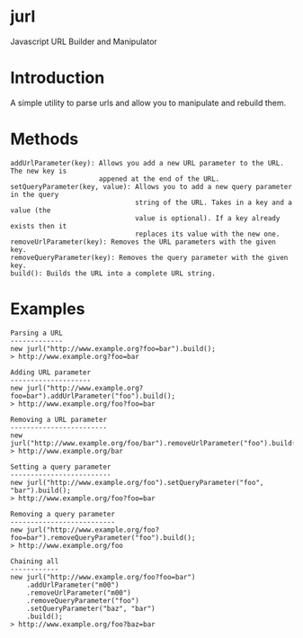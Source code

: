 jurl
====

Javascript URL Builder and Manipulator

Introduction
============
A simple utility to parse urls and allow you to manipulate and rebuild them.

Methods
=======
	addUrlParameter(key): Allows you add a new URL parameter to the URL. The new key is 	
						  appened at the end of the URL.
	setQueryParameter(key, value): Allows you to add a new query parameter in the query
								   string of the URL. Takes in a key and a value (the 
								   value is optional). If a key already exists then it 
								   replaces its value with the new one.
	removeUrlParameter(key): Removes the URL parameters with the given key.
	removeQueryParameter(key): Removes the query parameter with the given key.
	build(): Builds the URL into a complete URL string.


Examples
========
	Parsing a URL
	-------------
	new jurl("http://www.example.org?foo=bar").build();	
	> http://www.example.org?foo=bar
	
	Adding URL parameter
	--------------------
	new jurl("http://www.example.org?foo=bar").addUrlParameter("foo").build();	
	> http://www.example.org/foo?foo=bar
	
	Removing a URL parameter
	------------------------
	new jurl("http://www.example.org/foo/bar").removeUrlParameter("foo").build();
	> http://www.example.org/bar
	
	Setting a query parameter
	-------------------------
	new jurl("http://www.example.org/foo").setQueryParameter("foo", "bar").build();
	> http://www.example.org/foo?foo=bar
	
	Removing a query parameter
	--------------------------
	new jurl("http://www.example.org/foo?foo=bar").removeQueryParameter("foo").build();
	> http://www.example.org/foo
	
	Chaining all
	------------
	new jurl("http://www.example.org/foo?foo=bar")
		.addUrlParameter("m00")
		.removeUrlParameter("m00")
		.removeQueryParameter("foo")
		.setQueryParameter("baz", "bar")
		.build();
	> http://www.example.org/foo?baz=bar
	
	
	